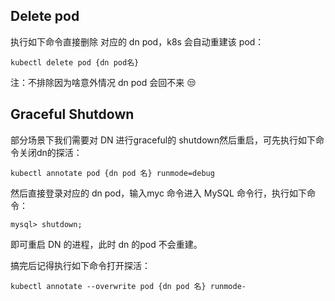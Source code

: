 ## Delete pod 
执行如下命令直接删除 对应的 dn pod，k8s 会自动重建该 pod：

```shell
kubectl delete pod {dn pod名}
```

注：不排除因为啥意外情况 dn pod 会回不来 😒

## Graceful Shutdown 
部分场景下我们需要对 DN 进行graceful的 shutdown然后重启，可先执行如下命令关闭dn的探活：

```shell
kubectl annotate pod {dn pod 名} runmode=debug
```

然后直接登录对应的 dn pod，输入myc 命令进入 MySQL 命令行，执行如下命令：

```shell
mysql> shutdown;
```

即可重启 DN 的进程，此时 dn 的pod 不会重建。

搞完后记得执行如下命令打开探活：

```shell
kubectl annotate --overwrite pod {dn pod 名} runmode-
```

